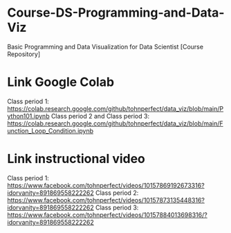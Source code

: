 # Course-DS-Programming-and-Data-Viz
Basic Programming and Data Visualization for Data Scientist [Course Repository]

# Link Google Colab
Class period 1: https://colab.research.google.com/github/tohnperfect/data_viz/blob/main/Python101.ipynb
Class period 2 and Class period 3: https://colab.research.google.com/github/tohnperfect/data_viz/blob/main/Function_Loop_Condition.ipynb

# Link instructional video 
Class period 1: https://www.facebook.com/tohnperfect/videos/10157869192673316?idorvanity=891869558222262
Class period 2: https://www.facebook.com/tohnperfect/videos/10157873135448316?idorvanity=891869558222262
Class period 3: https://www.facebook.com/tohnperfect/videos/10157884013698316/?idorvanity=891869558222262
